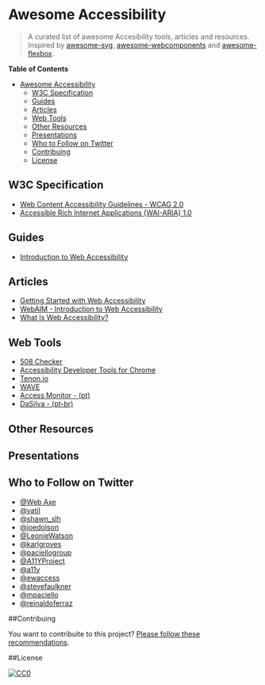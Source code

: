 # Awesome Accessibility

> A curated list of awesome Accesibility tools, articles and resources. Inspired by [awesome-svg](https://github.com/willianjusten/awesome-svg), [awesome-webcomponents](https://github.com/obetomuniz/awesome-webcomponents) and [awesome-flexbox](https://github.com/afonsopacifer/awesome-flexbox).

**Table of Contents**

- [Awesome Accessibility](##awesome-accessibility)
  - [W3C Specification](#w3c-specification)
  - [Guides](#guides)
  - [Articles](#articles)
  - [Web Tools](#web-tools)
  - [Other Resources](#other-resources)
  - [Presentations](#presentations)
  - [Who to Follow on Twitter](#who-to-follow-on-twitter)
  - [Contribuing](#contribuing)
  - [License](#license)


## W3C Specification

* [Web Content Accessibility Guidelines - WCAG 2.0](http://www.w3.org/TR/WCAG20/)
* [Accessible Rich Internet Applications (WAI-ARIA) 1.0](http://www.w3.org/TR/wai-aria/)

## Guides

* [Introduction to Web Accessibility](https://webaccessibility.withgoogle.com/course)

## Articles

* [Getting Started with Web Accessibility](http://www.w3.org/WAI/gettingstarted/Overview.html)
* [WebAIM - Introduction to Web Accessibility](http://webaim.org/intro/)
* [What Is Web Accessibility?](http://alistapart.com/article/wiwa)

## Web Tools

* [508 Checker](http://www.508checker.com/)
* [Accessibility Developer Tools for Chrome](https://chrome.google.com/webstore/detail/accessibility-developer-t/fpkknkljclfencbdbgkenhalefipecmb?hl=en)
* [Tenon.io](https://tenon.io/)
* [WAVE](http://wave.webaim.org/)
* [Access Monitor - (pt) ](http://www.acessibilidade.gov.pt/accessmonitor/)
* [DaSilva - (pt-br) ](http://www.dasilva.org.br/)

## Other Resources

## Presentations

## Who to Follow on Twitter

* [@Web Axe](https://twitter.com/webaxe)
* [@yatil](https://twitter.com/yatil)
* [@shawn_slh](https://twitter.com/shawn_slh)
* [@joedolson](https://twitter.com/joedolson)
* [@LeonieWatson](https://twitter.com/LeonieWatson)
* [@karlgroves](https://twitter.com/karlgroves)
* [@paciellogroup](https://twitter.com/paciellogroup)
* [@A11YProject](https://twitter.com/A11YProject)
* [@a11y](https://twitter.com/a11y)
* [@ewaccess](https://twitter.com/ewaccess)
* [@stevefaulkner](https://twitter.com/stevefaulkner)
* [@mpaciello](https://twitter.com/mpaciello)
* [@reinaldoferraz](https://twitter.com/reinaldoferraz)

##Contribuing

You want to contribuite to this project? [Please follow these recommendations](CONTRIBUING.md).

##License

[![CC0](https://i.creativecommons.org/l/by/4.0/88x31.png)](http://creativecommons.org/licenses/by/4.0/)
